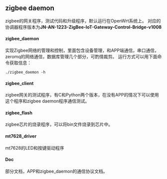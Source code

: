 zigbee daemon
----------------------
zigbee的网关程序，测试代码和升级程序，默认运行在OpenWrt系统上。
对应的协调器程序版本为**JN-AN-1223-ZigBee-IoT-Gateway-Control-Bridge-v1008**

#### zigbee_daemon
实现Zigbee网络的管理和控制，里面包含设备管理，和APP端通信，串口通信，zeromq的网络通信，数据库管理几个部分，可酌情裁剪。
运行方式可以用下面命令获取信息：
```
./zigbee_daemon -h
```

#### zigbee_client
zigbee网关的测试程序，有C和Python两个版本，在没有APP的情况下可以使用这个程序和zigbee daemon程序通信测试。

#### zigbee_flash
zigbee芯片的烧录程序，可以将bin文件烧录到芯片中。

#### mt7628_driver
mt7628的LED和按键驱动程序

#### Doc
部分文档，APP和zigbee_daemon的通信协议文档。



